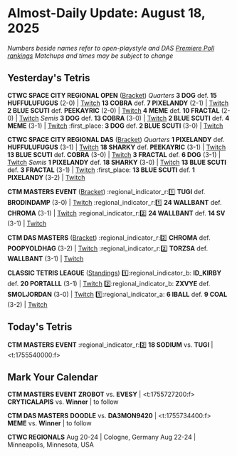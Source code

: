 # Almost-Daily Update: August 18, 2025
*Numbers beside names refer to open-playstyle and DAS [Premiere Poll rankings](https://premierepoll.wordpress.com/)*
*Matchups and times may be subject to change*

## Yesterday's Tetris
**CTWC SPACE CITY REGIONAL OPEN**  ([Bracket](https://go.ctm.gg/event/space-city-2025-open/open-gold/))
_Quarters_
  **3 DOG** def. **15 HUFFULUFUGUS** (2-0)  |  [Twitch](https://www.twitch.tv/videos/2542052761?t=00h00m52s)
  **13 COBRA** def. **7 PIXELANDY** (2-1)  |  [Twitch](https://www.twitch.tv/videos/2542052761?t=00h19m35s)
  **2 BLUE SCUTI** def. **PEEKAYRIC** (2-0)  |  [Twitch](https://www.twitch.tv/videos/2542052761?t=00h19m35s)
  **4 MEME** def. **10 FRACTAL** (2-0)  |  [Twitch](https://www.twitch.tv/videos/2542052761?t=00h00m52s)
_Semis_
  **3 DOG** def. **13 COBRA** (3-0)  |  [Twitch](https://www.twitch.tv/videos/2542721241?t=00h10m05s)
  **2 BLUE SCUTI** def. **4 MEME** (3-1)  |  [Twitch](https://www.twitch.tv/videos/2542052761?t=01h14m27s)
:first_place:  **3 DOG** def. **2 BLUE SCUTI** (3-0)  |  [Twitch](https://www.twitch.tv/videos/2542822624?t=05h43m59s)

**CTWC SPACE CITY REGIONAL DAS**  ([Bracket](https://go.ctm.gg/event/space-city-2025-das/das-gold/))
_Quarters_
  **1 PIXELANDY** def. **HUFFULUFUGUS** (3-1)  |  [Twitch](https://www.twitch.tv/videos/2542822624?t=02h10m57s)
  **18 SHARKY** def. **PEEKAYRIC** (3-1)  |  [Twitch](https://www.twitch.tv/videos/2542822624?t=02h10m57s)
  **13 BLUE SCUTI** def. **COBRA** (3-0)  |  [Twitch](https://www.twitch.tv/videos/2542822624?t=0h38m55s)
  **3 FRACTAL** def. **6 DOG** (3-1)  |  [Twitch](https://www.twitch.tv/videos/2542822624?t=02h55m59s)
_Semis_
  **1 PIXELANDY** def. **18 SHARKY** (3-0)  |  [Twitch](https://www.twitch.tv/videos/2542822624?t=03h43m14s)
  **13 BLUE SCUTI** def. **3 FRACTAL** (3-1)  |  [Twitch](https://www.twitch.tv/videos/2542822624?t=03h43m14s)
:first_place:  **13 BLUE SCUTI** def. **1 PIXELANDY** (3-2)  |  [Twitch](https://www.twitch.tv/videos/2542822624?t=04h33m55s)

**CTM MASTERS EVENT**  ([Bracket](https://go.ctm.gg/event/ctm-august-2025/masters-event/))
:regional_indicator_r::one:  **TUGI** def. **BRODINDAMP** (3-0)  |  [Twitch](https://www.twitch.tv/videos/2542678644?t=00h21m36s)
:regional_indicator_r::one:  **24 WALLBANT** def. **CHROMA** (3-1)  |  [Twitch](https://www.twitch.tv/videos/2542835883?t=00h17m34s)
:regional_indicator_r::two:  **24 WALLBANT** def. **14 SV** (3-1)  |  [Twitch](https://www.twitch.tv/videos/2542835883?t=01h14m36s)

**CTM DAS MASTERS**  ([Bracket](https://go.ctm.gg/event/ctm-das-masters-august-2025/das-masters/))
:regional_indicator_r::two:  **CHROMA** def. **POOPYOLDHAG** (3-2)  |  [Twitch](https://www.twitch.tv/videos/2542394433?t=00h18m51s)
:regional_indicator_r::two:  **TORZSA** def. **WALLBANT** (3-1)  |  [Twitch](https://www.twitch.tv/videos/2543478089?t=00h13m49s)

**CLASSIC TETRIS LEAGUE**  ([Standings](https://ctlscoreboard.herokuapp.com))
:one::regional_indicator_b:  **ID_KIRBY** def. **20 PORTALLL** (3-1)  |  [Twitch](https://www.twitch.tv/videos/2542591186?t=00h08m03s)
:two::regional_indicator_b:  **ZXVYE** def. **SMOLJORDAN** (3-0)  |  [Twitch](https://www.twitch.tv/videos/2542683428?t=02h00m14s)
:one::regional_indicator_a:  **6 IBALL** def. **9 COAL** (3-2)  |  [Twitch](https://www.twitch.tv/videos/2542949376?t=01h14m06s)

## Today's Tetris
**CTM MASTERS EVENT**
:regional_indicator_r::two:  **18 SODIUM** vs. **TUGI**  |  <t:1755540000:f>

## Mark Your Calendar
**CTM MASTERS EVENT**
**ZROBOT** vs. **EVESY**  |  <t:1755727200:f>
**CRYTICALAPIS** vs. **Winner**  |  to follow

**CTM DAS MASTERS**
**DOODLE** vs. **DA3MON9420**  |  <t:1755734400:f>
**MEME** vs. **Winner**  |  to follow

**CTWC REGIONALS**
Aug 20-24  |  Cologne, Germany
Aug 22-24  |  Minneapolis, Minnesota, USA
